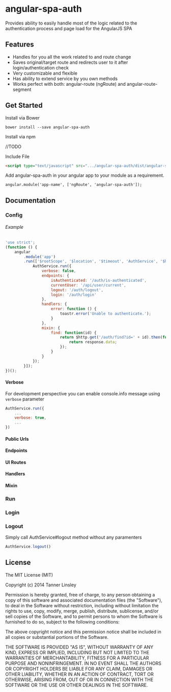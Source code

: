 # angular-spa-auth
Provides ability to easily handle most of the logic related to the authentication process and page load for the AngularJS SPA

## Features
- Handles for you all the work related to and route change
- Saves original/target route and redirects user to it after login/authentication check
- Very customizable and flexible
- Has ability to extend service by you own methods
- Works perfect with both: angular-route (ngRoute) and angular-route-segment

## Get Started

Install via Bower

`bower install --save angular-spa-auth`

Install via npm

//TODO

Include File
```html
<script type="text/javascript" src=".../angular-spa-auth/dist/angular-spa-auth.min.js"></script>
```


Add angular-spa-auth in your angular app to your module as a requirement.
```
angular.module('app-name', ['ngRoute', 'angular-spa-auth']);
```

## Documentation

### Config

###### Example
```js
'use strict';
(function () {
    angular
        .module('app')
        .run(['$rootScope', '$location', '$timeout', 'AuthService', '$http', 'toastr', function ($rootScope, $location, $timeout, AuthService, $http, toastr) {
            AuthService.run({
                verbose: false,
                endpoints: {
                    isAuthenticated: '/auth/is-authenticated',
                    currentUser: '/api/user/current',
                    logout: '/auth/logout',
                    login: '/auth/login'
                },
                handlers: {
                    error: function () {
                        toastr.error('Unable to authenticate.');
                    }
                },
                mixin: {
                    find: function(id) {
                        return $http.get('/auth/find?id=' + id).then(function (response) {
                            return response.data;
                        });
                    }
                }
            });
        }]);
})();
```


#### Verbose
For development perspective you can enable console.info message using `verbose` parameter

```js
AuthService.run({
    ...
    verbose: true,
    ...
})
```

#### Public Urls
#### Endpoints
#### UI Routes
#### Handlers
#### Mixin

### Run

### Login

### Logout

Simply call AuthService#logout method without any paramenters
```js
AuthService.logout()
```

## License

The MIT License (MIT)

Copyright (c) 2014 Tanner Linsley

Permission is hereby granted, free of charge, to any person obtaining a copy
of this software and associated documentation files (the "Software"), to deal
in the Software without restriction, including without limitation the rights
to use, copy, modify, merge, publish, distribute, sublicense, and/or sell
copies of the Software, and to permit persons to whom the Software is
furnished to do so, subject to the following conditions:

The above copyright notice and this permission notice shall be included in
all copies or substantial portions of the Software.

THE SOFTWARE IS PROVIDED "AS IS", WITHOUT WARRANTY OF ANY KIND, EXPRESS OR
IMPLIED, INCLUDING BUT NOT LIMITED TO THE WARRANTIES OF MERCHANTABILITY,
FITNESS FOR A PARTICULAR PURPOSE AND NONINFRINGEMENT. IN NO EVENT SHALL THE
AUTHORS OR COPYRIGHT HOLDERS BE LIABLE FOR ANY CLAIM, DAMAGES OR OTHER
LIABILITY, WHETHER IN AN ACTION OF CONTRACT, TORT OR OTHERWISE, ARISING FROM,
OUT OF OR IN CONNECTION WITH THE SOFTWARE OR THE USE OR OTHER DEALINGS IN
THE SOFTWARE.


